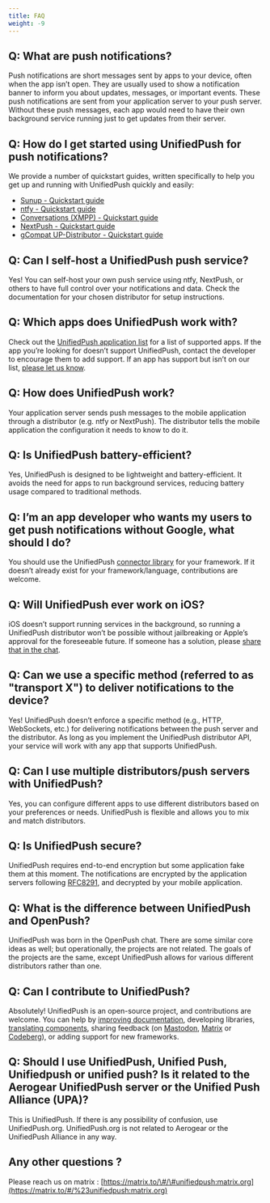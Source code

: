 ```yaml
---
title: FAQ
weight: -9
---
```


## Q: What are push notifications?

Push notifications are short messages sent by apps to your device, often when the app isn’t open. They are usually used to show a notification banner to inform you about updates, messages, or important events.
These push notifications are sent from your application server to your push server. Without these push messages, each app would need to have their own background service running just to get updates from their server.

## Q: How do I get started using UnifiedPush for push notifications?

We provide a number of quickstart guides, written specifically to help you get up and running with UnifiedPush quickly and easily:

* [Sunup - Quickstart guide](/users/distributors/sunup/)
* [ntfy - Quickstart guide](/users/distributors/ntfy/)
* [Conversations \(XMPP\) - Quickstart guide](/users/distributors/conversations/)
* [NextPush - Quickstart guide](/users/distributors/nextpush/)
* [gCompat UP-Distributor - Quickstart guide](/users/distributors/fcm/)


## Q: Can I self-host a UnifiedPush push service?

Yes! You can self-host your own push service using ntfy, NextPush, or others to have full control over your notifications and data. Check the documentation for your chosen distributor for setup instructions.

## Q: Which apps does UnifiedPush work with?

Check out the [UnifiedPush application list](/users/apps) for a list of supported apps. If the app you’re looking for doesn’t support UnifiedPush, contact the developer to encourage them to add support. If an app has support but isn’t on our list, [please let us know](https://matrix.to/#/%23unifiedpush:matrix.org).

## Q: How does UnifiedPush work?

Your application server sends push messages to the mobile application through a distributor (e.g. ntfy or NextPush). The distributor tells the mobile application the configuration it needs to know to do it.

## Q: Is UnifiedPush battery-efficient?

Yes, UnifiedPush is designed to be lightweight and battery-efficient. It avoids the need for apps to run background services, reducing battery usage compared to traditional methods.

## Q: I’m an app developer who wants my users to get push notifications without Google, what should I do?

You should use the UnifiedPush [connector library](/developers/) for your framework. If it doesn’t already exist for your framework/language, contributions are welcome.

## Q: Will UnifiedPush ever work on iOS?

iOS doesn’t support running services in the background, so running a UnifiedPush distributor won’t be possible without jailbreaking or Apple’s approval for the foreseeable future. If someone has a solution, please [share that in the chat](https://matrix.to/#/%23unifiedpush:matrix.org).

## Q: Can we use a specific method (referred to as "transport X") to deliver notifications to the device?

Yes! UnifiedPush doesn’t enforce a specific method (e.g., HTTP, WebSockets, etc.) for delivering notifications between the push server and the distributor. As long as you implement the UnifiedPush distributor API, your service will work with any app that supports UnifiedPush.

## Q: Can I use multiple distributors/push servers with UnifiedPush?

Yes, you can configure different apps to use different distributors based on your preferences or needs. UnifiedPush is flexible and allows you to mix and match distributors.

## Q: Is UnifiedPush secure?

UnifiedPush requires end-to-end encryption but some application fake them at this moment. The notifications are encrypted by the application servers following [RFC8291](https://www.rfc-editor.org/rfc/rfc8291), and decrypted by your mobile application.

## Q: What is the difference between UnifiedPush and OpenPush?

UnifiedPush was born in the OpenPush chat. There are some similar core ideas as well; but operationally, the projects are not related. The goals of the projects are the same, except UnifiedPush allows for various different distributors rather than one.

## Q: Can I contribute to UnifiedPush?

Absolutely! UnifiedPush is an open-source project, and contributions are welcome. You can help by [improving documentation](https://codeberg.org/UnifiedPush/documentation), developing libraries, [translating components](https://translate.codeberg.org/engage/unifiedpush/), sharing feedback (on [Mastodon](https://fosstodon.org/@unifiedpush), [Matrix](https://matrix.to/#/#unifiedpush:matrix.org) or [Codeberg](https://codeberg.org/UnifiedPush)), or adding support for new frameworks.

## Q: Should I use UnifiedPush, Unified Push, Unifiedpush or unified push? Is it related to the Aerogear UnifiedPush server or the Unified Push Alliance (UPA)?

This is UnifiedPush. If there is any possibility of confusion, use UnifiedPush.org. UnifiedPush.org is not related to Aerogear or the UnifiedPush Alliance in any way.

## Any other questions ?

Please reach us on matrix : [https://matrix.to/\#/\#unifiedpush:matrix.org](https://matrix.to/#/%23unifiedpush:matrix.org)

